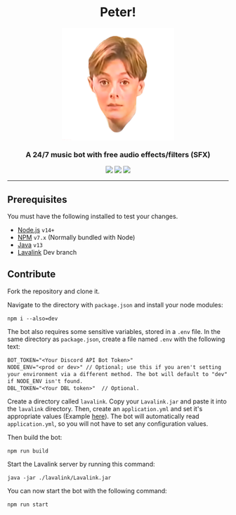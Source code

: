 <h1 align="center">Peter!</h1>

<div align="center">
    <img src="https://raw.githubusercontent.com/BR88C/peter/master/assets/avatar/peter_transparent.png" align="center" width="256" height="256">
</div>

<h3 align="center">A 24/7 music bot with free audio effects/filters (SFX)</h3>

<p align="center">
    <a href="https://github.com/BR88C/peter/releases"><img src="https://img.shields.io/github/v/release/BR88C/peter?include_prereleases&style=for-the-badge&color=d65cff"></a>
    <a href="https://github.com/BR88C/peter/blob/master/LICENSE"><img src="https://img.shields.io/github/license/BR88C/peter?style=for-the-badge&color=fbedff"></a>
    <a href="https://github.com/BR88C/peter/actions"><img src="https://img.shields.io/github/workflow/status/BR88C/peter/Build%20Test/master?style=for-the-badge"></a>
</p>

---

## Prerequisites
You must have the following installed to test your changes.
- [Node.js](https://nodejs.org/en/download/) `v14+`
- [NPM](https://www.npmjs.com/get-npm) `v7.x` (Normally bundled with Node)
- [Java](https://adoptopenjdk.net/) `v13`
- [Lavalink](https://github.com/freyacodes/Lavalink) Dev branch

## Contribute
Fork the repository and clone it.

Navigate to the directory with `package.json` and install your node modules:
```
npm i --also=dev
```

The bot also requires some sensitive variables, stored in a `.env` file. In the same directory as `package.json`, create a file named `.env` with the following text:
```
BOT_TOKEN="<Your Discord API Bot Token>"
NODE_ENV="<prod or dev>" // Optional; use this if you aren't setting your environment via a different method. The bot will default to "dev" if NODE_ENV isn't found.
DBL_TOKEN="<Your DBL token>"  // Optional.
```

Create a directory called `lavalink`. Copy your `Lavalink.jar` and paste it into the `lavalink` directory. Then, create an `application.yml` and set it's appropriate values (Example [here](https://github.com/freyacodes/Lavalink/blob/dev/LavalinkServer/application.yml.example)). The bot will automatically read `application.yml`, so you will not have to set any configuration values.

Then build the bot:
```
npm run build
```

Start the Lavalink server by running this command:
```
java -jar ./lavalink/Lavalink.jar
```

You can now start the bot with the following command:
```
npm run start
```
